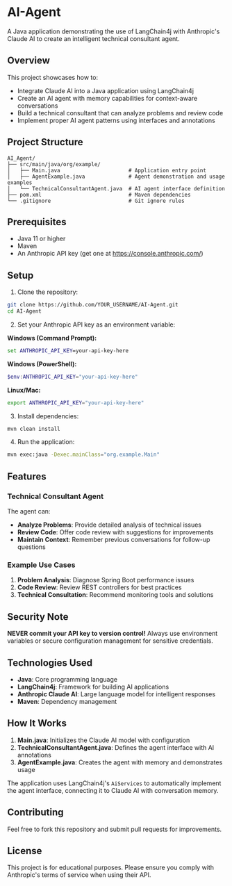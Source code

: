 # AI-Agent

A Java application demonstrating the use of LangChain4j with Anthropic's Claude AI to create an intelligent technical consultant agent.

## Overview

This project showcases how to:
- Integrate Claude AI into a Java application using LangChain4j
- Create an AI agent with memory capabilities for context-aware conversations
- Build a technical consultant that can analyze problems and review code
- Implement proper AI agent patterns using interfaces and annotations

## Project Structure

```
AI_Agent/
├── src/main/java/org/example/
│   ├── Main.java                      # Application entry point
│   ├── AgentExample.java              # Agent demonstration and usage examples
│   └── TechnicalConsultantAgent.java  # AI agent interface definition
├── pom.xml                            # Maven dependencies
└── .gitignore                         # Git ignore rules
```

## Prerequisites

- Java 11 or higher
- Maven
- An Anthropic API key (get one at https://console.anthropic.com/)

## Setup

1. Clone the repository:
```bash
git clone https://github.com/YOUR_USERNAME/AI-Agent.git
cd AI-Agent
```

2. Set your Anthropic API key as an environment variable:

**Windows (Command Prompt):**
```cmd
set ANTHROPIC_API_KEY=your-api-key-here
```

**Windows (PowerShell):**
```powershell
$env:ANTHROPIC_API_KEY="your-api-key-here"
```

**Linux/Mac:**
```bash
export ANTHROPIC_API_KEY="your-api-key-here"
```

3. Install dependencies:
```bash
mvn clean install
```

4. Run the application:
```bash
mvn exec:java -Dexec.mainClass="org.example.Main"
```

## Features

### Technical Consultant Agent
The agent can:
- **Analyze Problems**: Provide detailed analysis of technical issues
- **Review Code**: Offer code review with suggestions for improvements
- **Maintain Context**: Remember previous conversations for follow-up questions

### Example Use Cases
1. **Problem Analysis**: Diagnose Spring Boot performance issues
2. **Code Review**: Review REST controllers for best practices
3. **Technical Consultation**: Recommend monitoring tools and solutions

## Security Note

**NEVER commit your API key to version control!** Always use environment variables or secure configuration management for sensitive credentials.

## Technologies Used

- **Java**: Core programming language
- **LangChain4j**: Framework for building AI applications
- **Anthropic Claude AI**: Large language model for intelligent responses
- **Maven**: Dependency management

## How It Works

1. **Main.java**: Initializes the Claude AI model with configuration
2. **TechnicalConsultantAgent.java**: Defines the agent interface with AI annotations
3. **AgentExample.java**: Creates the agent with memory and demonstrates usage

The application uses LangChain4j's `AiServices` to automatically implement the agent interface, connecting it to Claude AI with conversation memory.

## Contributing

Feel free to fork this repository and submit pull requests for improvements.

## License

This project is for educational purposes. Please ensure you comply with Anthropic's terms of service when using their API.